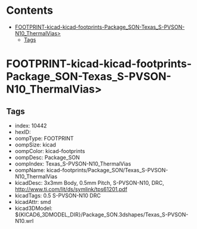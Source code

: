 



Contents
========

* [FOOTPRINT-kicad-kicad-footprints-Package_SON-Texas_S-PVSON-N10_ThermalVias>](#footprint-kicad-kicad-footprints-package_son-texas_s-pvson-n10_thermalvias)
	* [Tags](#tags)

# FOOTPRINT-kicad-kicad-footprints-Package_SON-Texas_S-PVSON-N10_ThermalVias>

## Tags

- index: 10442
- hexID: 
- oompType: FOOTPRINT
- oompSize: kicad
- oompColor: kicad-footprints
- oompDesc: Package_SON
- oompIndex: Texas_S-PVSON-N10_ThermalVias
- oompName: kicad-footprints/Package_SON/Texas_S-PVSON-N10_ThermalVias
- kicadDesc: 3x3mm Body, 0.5mm Pitch, S-PVSON-N10, DRC, http://www.ti.com/lit/ds/symlink/tps61201.pdf
- kicadTags: 0.5 S-PVSON-N10 DRC
- kicadAttr: smd
- kicad3DModel: ${KICAD6_3DMODEL_DIR}/Package_SON.3dshapes/Texas_S-PVSON-N10.wrl
